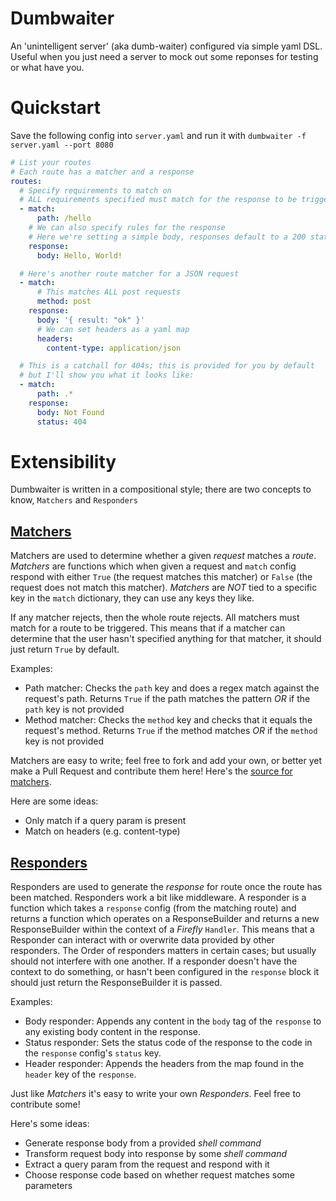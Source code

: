 # Dumbwaiter

An 'unintelligent server' (aka dumb-waiter) configured via simple yaml DSL.
Useful when you just need a server to mock out some reponses for testing or
what have you.

Quickstart
==========

Save the following config into `server.yaml` and run it with
`dumbwaiter -f server.yaml --port 8080`

```yaml
# List your routes
# Each route has a matcher and a response
routes:
  # Specify requirements to match on
  # ALL requirements specified must match for the response to be triggered
  - match:
      path: /hello
    # We can also specify rules for the response
    # Here we're setting a simple body, responses default to a 200 status code
    response:
      body: Hello, World!

  # Here's another route matcher for a JSON request
  - match:
      # This matches ALL post requests
      method: post
    response:
      body: '{ result: "ok" }'
      # We can set headers as a yaml map
      headers:
        content-type: application/json

  # This is a catchall for 404s; this is provided for you by default
  # but I'll show you what it looks like:
  - match:
      path: .*
    response:
      body: Not Found
      status: 404
```

# Extensibility

Dumbwaiter is written in a compositional style; there are two concepts to know, `Matchers` and `Responders`

## [Matchers](./src/Dumbwaiter/Matchers.hs)

Matchers are used to determine whether a given *request* matches a *route*. *Matchers* are functions which when given
a request and `match` config respond with either `True` (the request matches this matcher) or `False` (the request does
not match this matcher). *Matchers* are *NOT* tied to a specific key in the `match` dictionary, they can use any keys
they like.

If any matcher rejects, then the whole route rejects. All matchers must match for a route to be triggered. This means
that if a matcher can determine that the user hasn't specified anything for that matcher, it should just return `True`
by default.

Examples:
- Path matcher: Checks the `path` key and does a regex match against the request's path. Returns `True` if the path
    matches the pattern *OR* if the `path` key is not provided
- Method matcher: Checks the `method` key and checks that it equals the request's method. Returns `True` if the method
    matches *OR* if the `method` key is not provided

Matchers are easy to write; feel free to fork and add your own, or better yet make a Pull Request and contribute them
here! Here's the [source for matchers](./src/Dumbwaiter/Matchers.hs).

Here are some ideas:
- Only match if a query param is present
- Match on headers (e.g. content-type)

## [Responders](./src/Dumbwaiter/Responders.hs)

Responders are used to generate the *response* for route once the route has been matched. Responders work a bit like
middleware. A responder is a function which takes a `response` config (from the matching route) and returns a function
which operates on a ResponseBuilder and returns a new ResponseBuilder within the context of a *Firefly* `Handler`.
This means that a Responder can interact with or overwrite data provided by other responders. The Order of responders
matters in certain cases; but usually should not interfere with one another. If a responder doesn't have the context
to do something, or hasn't been configured in the `response` block it should just return the ResponseBuilder it is
passed.

Examples:
- Body responder: Appends any content in the `body` tag of the `response` to any existing body content in the response.
- Status responder: Sets the status code of the response to the code in the `response` config's `status` key.
- Header responder: Appends the headers from the map found in the `header` key of the `response`.

Just like *Matchers* it's easy to write your own *Responders*. Feel free to contribute some!

Here's some ideas:
- Generate response body from a provided *shell command*
- Transform request body into response by some *shell command*
- Extract a query param from the request and respond with it
- Choose response code based on whether request matches some parameters
